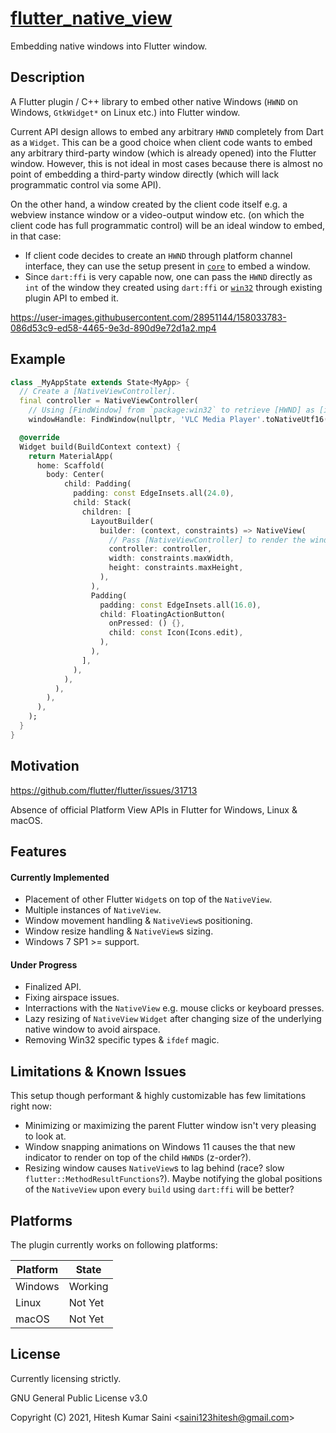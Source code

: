 # [flutter_native_view](https://github.com/alexmercerind/flutter_native_view)

Embedding native windows into Flutter window.

## Description

A Flutter plugin / C++ library to embed other native Windows (`HWND` on Windows, `GtkWidget*` on Linux etc.) into Flutter window.

Current API design allows to embed any arbitrary `HWND` completely from Dart as a `Widget`. This can be a good choice when client code wants to embed any arbitrary third-party window (which is already opened) into the Flutter window.
However, this is not ideal in most cases because there is almost no point of embedding a third-party window directly (which will lack programmatic control via some API).

On the other hand, a window created by the client code itself e.g. a webview instance window or a video-output window etc. (on which the client code has full programmatic control) will be an ideal window to embed, in that case:

- If client code decides to create an `HWND` through platform channel interface, they can use the setup present in [`core`](https://github.com/alexmercerind/flutter_native_view/tree/master/core) to embed a window.
- Since `dart:ffi` is very capable now, one can pass the `HWND` directly as `int` of the window they created using `dart:ffi` or [`win32`](https://github.com/timsneath/win32) through existing plugin API to embed it.

https://user-images.githubusercontent.com/28951144/158033783-086d53c9-ed58-4465-9e3d-890d9e72d1a2.mp4

## Example

```dart
class _MyAppState extends State<MyApp> {
  // Create a [NativeViewController].
  final controller = NativeViewController(
    // Using [FindWindow] from `package:win32` to retrieve [HWND] as [int].
    windowHandle: FindWindow(nullptr, 'VLC Media Player'.toNativeUtf16()));

  @override
  Widget build(BuildContext context) {
    return MaterialApp(
      home: Scaffold(
        body: Center(
            child: Padding(
              padding: const EdgeInsets.all(24.0),
              child: Stack(
                children: [
                  LayoutBuilder(
                    builder: (context, constraints) => NativeView(
                      // Pass [NativeViewController] to render the window.
                      controller: controller,
                      width: constraints.maxWidth,
                      height: constraints.maxHeight,
                    ),
                  ),
                  Padding(
                    padding: const EdgeInsets.all(16.0),
                    child: FloatingActionButton(
                      onPressed: () {},
                      child: const Icon(Icons.edit),
                    ),
                  ),
                ],
              ),
            ),
          ),
        ),
      ),
    );
  }
}
```

## Motivation

https://github.com/flutter/flutter/issues/31713

Absence of official Platform View APIs in Flutter for Windows, Linux & macOS.

## Features

#### Currently Implemented

- Placement of other Flutter `Widget`s on top of the `NativeView`.
- Multiple instances of `NativeView`.
- Window movement handling & `NativeView`s positioning.
- Window resize handling & `NativeView`s sizing.
- Windows 7 SP1 >= support.

#### Under Progress

- Finalized API.
- Fixing airspace issues.
- Interractions with the `NativeView` e.g. mouse clicks or keyboard presses.
- Lazy resizing of `NativeView` `Widget` after changing size of the underlying native window to avoid airspace.
- Removing Win32 specific types & `ifdef` magic.

## Limitations & Known Issues

This setup though performant & highly customizable has few limitations right now:

- Minimizing or maximizing the parent Flutter window isn't very pleasing to look at.
- Window snapping animations on Windows 11 causes the that new indicator to render on top of the child `HWND`s (z-order?).
- Resizing window causes `NativeView`s to lag behind (race? slow `flutter::MethodResultFunctions`?). Maybe notifying the global positions of the `NativeView` upon every `build` using `dart:ffi` will be better?

## Platforms

The plugin currently works on following platforms:

| Platform | State   |
| -------- | ------- |
| Windows  | Working |
| Linux    | Not Yet |
| macOS    | Not Yet |

## License

Currently licensing strictly.

GNU General Public License v3.0

Copyright (C) 2021, Hitesh Kumar Saini <<saini123hitesh@gmail.com>>
